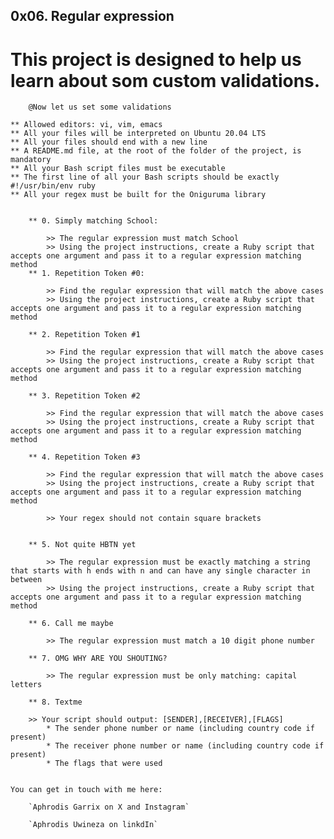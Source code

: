 ## 0x06. Regular expression
# This project is designed to help us learn about som custom validations.

		@Now let us set some validations

	** Allowed editors: vi, vim, emacs
	** All your files will be interpreted on Ubuntu 20.04 LTS
	** All your files should end with a new line
	** A README.md file, at the root of the folder of the project, is mandatory
	** All your Bash script files must be executable
	** The first line of all your Bash scripts should be exactly #!/usr/bin/env ruby
	** All your regex must be built for the Oniguruma library


		** 0. Simply matching School:

			>> The regular expression must match School
			>> Using the project instructions, create a Ruby script that accepts one argument and pass it to a regular expression matching method
		** 1. Repetition Token #0:

			>> Find the regular expression that will match the above cases
			>> Using the project instructions, create a Ruby script that accepts one argument and pass it to a regular expression matching method

		** 2. Repetition Token #1

			>> Find the regular expression that will match the above cases
			>> Using the project instructions, create a Ruby script that accepts one argument and pass it to a regular expression matching method

		** 3. Repetition Token #2

			>> Find the regular expression that will match the above cases
			>> Using the project instructions, create a Ruby script that accepts one argument and pass it to a regular expression matching method

		** 4. Repetition Token #3

			>> Find the regular expression that will match the above cases
			>> Using the project instructions, create a Ruby script that accepts one argument and pass it to a regular expression matching method

			>> Your regex should not contain square brackets


		** 5. Not quite HBTN yet

			>> The regular expression must be exactly matching a string that starts with h ends with n and can have any single character in between
			>> Using the project instructions, create a Ruby script that accepts one argument and pass it to a regular expression matching method

		** 6. Call me maybe

			>> The regular expression must match a 10 digit phone number

		** 7. OMG WHY ARE YOU SHOUTING?

			>> The regular expression must be only matching: capital letters

		** 8. Textme

		>> Your script should output: [SENDER],[RECEIVER],[FLAGS]
			* The sender phone number or name (including country code if present)
			* The receiver phone number or name (including country code if present)
			* The flags that were used


	You can get in touch with me here:

		`Aphrodis Garrix on X and Instagram`

		`Aphrodis Uwineza on linkdIn`
